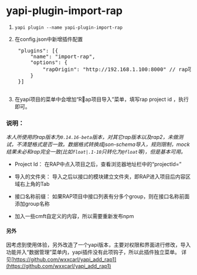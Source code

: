 
# yapi-plugin-import-rap

1. `yapi plugin --name yapi-plugin-import-rap`

2. 在config.json中新增插件配置
    <pre>
    "plugins": [{
        "name": "import-rap",
        "options": {
            "rapOrigin": "http://192.168.1.100:8000" // rap项目地址
        }
    }]
    </pre>

3. 在yapi项目的菜单中会增加“Rap项目导入”菜单，填写rap project id ，执行即可。


### 说明：

*本人所使用的rap版本为`0.14.16-beta`版本，对其它rap版本以及rap2，未做测试，不清楚格式是否一致。数据格式转换成json-schema导入，规则限制，mock结果未必和rap完全一致(比如`float|.1-10`只转化为`@float`等)，但是基本可用。*

* Project Id：
在RAP中点入项目之后，查看浏览器地址栏中的“projectId=”


* 导入的文件夹：
导入之后以接口的模块建立文件夹，即RAP进入项目后内容区域右上角的Tab


* 接口名称前缀：
如果RAP项目中接口列表有分多个group，则在接口名称前面添加group名称

* 加入一些cmft自定义的内容，所以需要重新发布npm

#### 另外

因考虑到使用体验，另外改造了一个yapi版本，主要对权限和界面进行修改，导入功能并入“数据管理”菜单内，yapi插件没有此项钩子，所以此插件独立菜单。
详见[https://github.com/wxxcarl/yapi_add_rap1](https://github.com/wxxcarl/yapi_add_rap1)



